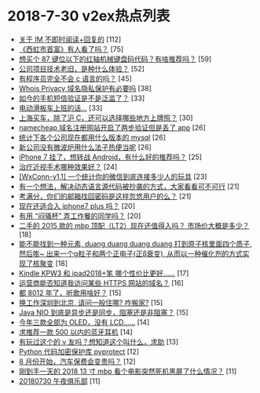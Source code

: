 # 2018-7-30 v2ex热点列表

+ [关于 IM 不即时阅读+回复的](https://www.v2ex.com/t/475072#reply112) [112]
+ [《西虹市首富》有人看了吗？](https://www.v2ex.com/t/475036#reply75) [75]
+ [想买个 87 键位以下的红轴机械键盘码代码？有啥推荐吗？](https://www.v2ex.com/t/475053#reply59) [59]
+ [公司项目技术老旧，是种什么体验？](https://www.v2ex.com/t/475097#reply52) [52]
+ [有程序员完全不会 c 语言的吗？](https://www.v2ex.com/t/475073#reply45) [45]
+ [Whois Privacy 域名隐私保护有必要吗](https://www.v2ex.com/t/475098#reply38) [38]
+ [如今的手机短信验证是不是泛滥了？](https://www.v2ex.com/t/475028#reply33) [33]
+ [电动滑板车上班的话...](https://www.v2ex.com/t/475047#reply33) [33]
+ [上海买车，除了沪 C，还可以选择哪些地方上牌照？](https://www.v2ex.com/t/475037#reply30) [30]
+ [namecheap 域名注册网站开启了两步验证但是丢了 app](https://www.v2ex.com/t/475034#reply26) [26]
+ [统计下各个公司现在都用什么版本的 mysql](https://www.v2ex.com/t/475069#reply26) [26]
+ [新公司没有微波炉用什么法子热便当呢](https://www.v2ex.com/t/475083#reply26) [26]
+ [iPhone 7 挂了，想转战 Android，有什么好的推荐吗？](https://www.v2ex.com/t/475154#reply25) [25]
+ [治疗近视手术哪种效果好？](https://www.v2ex.com/t/475125#reply24) [24]
+ [[WxConn-v1.1] 一个统计你的微信到底连接多少人的玩具](https://www.v2ex.com/t/475056#reply23) [23]
+ [有一个想法，解决动态语言源代码被抄袭的方式，大家看看可不可行](https://www.v2ex.com/t/475152#reply21) [21]
+ [考满分，你们的邮箱找回密码是这样忽悠用户的么？](https://www.v2ex.com/t/475038#reply21) [21]
+ [现在还适合入 iphone7 plus 吗？](https://www.v2ex.com/t/475144#reply20) [20]
+ [有用 “闷骚杯” 弄工作餐的同学吗？](https://www.v2ex.com/t/475068#reply20) [20]
+ [二手的 2015 款的 mbp 顶配（LT2）现在还值得入吗？ 市场价大概是多少？](https://www.v2ex.com/t/475033#reply18) [18]
+ [能不能找到一种元素, duang duang duang duang 打到原子核里面四个质子, 然后嘭~ 出来一个α粒子和两个正电子(正β衰变), 从而以一种催化剂的方式实现了核聚变](https://www.v2ex.com/t/475120#reply18) [18]
+ [Kindle KPW3 和 ipad2018+笔 哪个性价比更好……](https://www.v2ex.com/t/475084#reply17) [17]
+ [运营商能否知道我访问某些 HTTPS 网站的域名？](https://www.v2ex.com/t/475061#reply16) [16]
+ [都 8012 年了，听歌用啥好？](https://www.v2ex.com/t/475179#reply15) [15]
+ [换工作深圳到北京, 请问一般住哪? 咋搬家?](https://www.v2ex.com/t/475051#reply15) [15]
+ [Java NIO 到底是异步还是同步，阻塞还是非阻塞？](https://www.v2ex.com/t/475074#reply15) [15]
+ [今年三款全部为 OLED，没有 LCD……](https://www.v2ex.com/t/475062#reply14) [14]
+ [求推荐一款 500 以内的蓝牙耳机](https://www.v2ex.com/t/475134#reply14) [14]
+ [有玩过这个的 v 友吗？想知道这个叫什么，求助](https://www.v2ex.com/t/475058#reply13) [13]
+ [Python 代码加密保护库 pyprotect](https://www.v2ex.com/t/475057#reply12) [12]
+ [8 月份开始，汽车保费会变贵吗？](https://www.v2ex.com/t/475135#reply12) [12]
+ [刚到手一天的 2018 13 寸 mbp 看个电影突然死机黑屏了什么情况？](https://www.v2ex.com/t/475166#reply11) [11]
+ [20180730 午夜俱乐部](https://www.v2ex.com/t/475182#reply11) [11]

